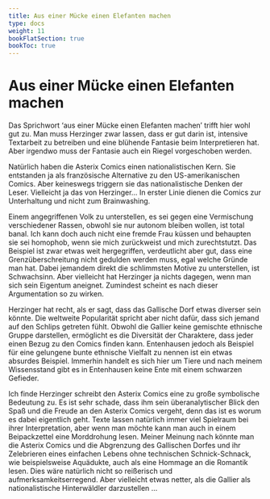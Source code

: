 ```yaml
---
title: Aus einer Mücke einen Elefanten machen
type: docs
weight: 11
bookFlatSection: true
bookToc: true 
---
```


# Aus einer Mücke einen Elefanten machen

Das Sprichwort ‘aus einer Mücke einen Elefanten machen’ trifft hier wohl gut zu. Man muss Herzinger zwar lassen, dass er gut darin ist, intensive Textarbeit zu betreiben und eine blühende Fantasie 
beim Interpretieren hat. Aber irgendwo muss der Fantasie auch ein Riegel vorgeschoben werden. 

Natürlich haben die Asterix Comics einen nationalistischen Kern. Sie entstanden ja als französische 
Alternative zu den US-amerikanischen Comics. Aber keineswegs triggern sie das nationalistische 
Denken der Leser. Vielleicht ja das von Herzinger… In erster Linie dienen die Comics zur Unterhaltung und nicht zum Brainwashing. 

Einem angegriffenen Volk zu unterstellen, es sei gegen eine Vermischung verschiedener Rassen, obwohl sie nur autonom bleiben wollen, ist total banal. Ich kann doch auch nicht eine fremde Frau küssen und behaupten sie sei homophob, wenn sie mich zurückweist und mich zurechtstutzt. Das Beispiel 
ist zwar etwas weit hergegriffen, verdeutlicht aber gut, dass eine Grenzüberschreitung nicht gedulden 
werden muss, egal welche Gründe man hat. Dabei jemandem direkt die schlimmsten Motive zu unterstellen, ist Schwachsinn. Aber vielleicht hat Herzinger ja nichts dagegen, wenn man sich sein Eigentum aneignet. Zumindest scheint es nach dieser Argumentation so zu wirken. 

Herzinger hat recht, als er sagt, dass das Gallische Dorf etwas diverser sein könnte. Die weltweite Popularität spricht aber nicht dafür, dass sich jemand auf den Schlips getreten fühlt. Obwohl die 
Gallier keine gemischte ethnische Gruppe darstellen, ermöglicht es die Diversität der Charaktere, dass jeder einen Bezug zu den Comics finden kann. Entenhausen jedoch als Beispiel für eine gelungene bunte 
ethnische Vielfalt zu nennen ist ein etwas absurdes Beispiel. Immerhin handelt es sich hier um Tiere 
und nach meinem Wissensstand gibt es in Entenhausen keine Ente mit einem schwarzen Gefieder.

Ich finde Herzinger schreibt den Asterix Comics eine zu große symbolische Bedeutung zu. Es ist sehr 
schade, dass ihm sein überanalytischer Blick den Spaß und die Freude an den Asterix Comics vergeht, 
denn das ist es worum es dabei eigentlich geht. Texte lassen natürlich immer viel Spielraum bei ihrer 
Interpretation, aber wenn man möchte kann man auch in einem Beipackzettel eine Morddrohung lesen. 
Meiner Meinung nach könnte man die Asterix Comics und die Abgrenzung des Gallischen Dorfes und 
ihr Zelebrieren eines einfachen Lebens ohne technischen Schnick-Schnack, wie beispielsweise Aquädukte, auch als eine Hommage an die Romantik lesen. Dies wäre natürlich nicht so reißerisch und 
aufmerksamkeitserregend. Aber vielleicht etwas netter, als die Gallier als nationalistische 
Hinterwäldler darzustellen …
